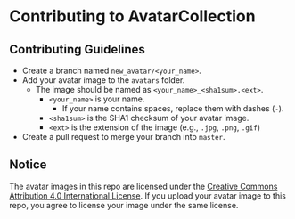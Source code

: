 # Contributing to AvatarCollection

## Contributing Guidelines

- Create a branch named `new_avatar/<your_name>`.
- Add your avatar image to the `avatars` folder.
    - The image should be named as `<your_name>_<sha1sum>.<ext>`.
        - `<your_name>` is your name.
            - If your name contains spaces, replace them with dashes (`-`).
        - `<sha1sum>` is the SHA1 checksum of your avatar image.
        - `<ext>` is the extension of the image (e.g., `.jpg`, `.png`, `.gif`)
- Create a pull request to merge your branch into `master`.

## Notice

The avatar images in this repo are licensed under the [Creative Commons Attribution 4.0 International License](https://creativecommons.org/licenses/by/4.0/).
If you upload your avatar image to this repo, you agree to license your image under the same license.